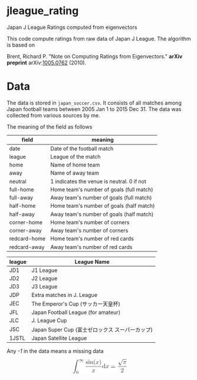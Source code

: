 # jleague_rating
Japan J League Ratings computed from eigenvectors

This code compute ratings from raw data of Japan J League.
The algorithm is based on 

Brent, Richard P. "Note on Computing Ratings from Eigenvectors." __arXiv preprint__ arXiv:[1005.0762](https://arxiv.org/abs/1005.0762) (2010).

# Data

The data is stored in `japan_soccer.csv`. It consists of all matches among Japan football teams between 2005 Jan 1 to 2015 Dec 31. The data was collected from various sources by me.

The meaning of the field as follows

| field | meaning |
| --- | --- |
| date | Date of the football match |
| league | League of the match |
| home | Name of home team |
| away | Name of away team |
| neutral | 1 indicates the venue is neutral. 0 if not |
| full-home | Home team's number of goals (full match) |
| full-away | Away team's number of goals (full match) |
| half-home | Home team's number of goals (half match) |
| half-away | Away team's number of goals (half match) |
| corner-home | Home team's number of corners |
| corner-away | Away team's number of corners |
| redcard-home | Home team's number of red cards |
| redcard-away | Away team's number of red cards |

| league | League Name |
| --- | --- |
| JD1 | J1 League |
| JD2 | J2 League |
| JD3 | J3 League |
| JDP | Extra matches in J. League |
| JEC | The Emperor's Cup (サッカー天皇杯) |
| JFL | Japan Football League (for amateur) |
| JLC | J. League Cup |
| JSC | Japan Super Cup (富士ゼロックス スーパーカップ) |
| 1JSTL | Japan Satellite League |

Any *-1* in the data means a missing data

<p align="center"><img alt="$$&#10;\int_0^{\infty} \frac{\sin(x)}{x} \mbox{d} x = \frac{\sqrt{\pi}}{2}&#10;$$" src="svgs/461b521e0c9a8623a44d18d090fa598b.png" align="middle" width="145.48973999999998pt" height="38.595645pt"/></p>
